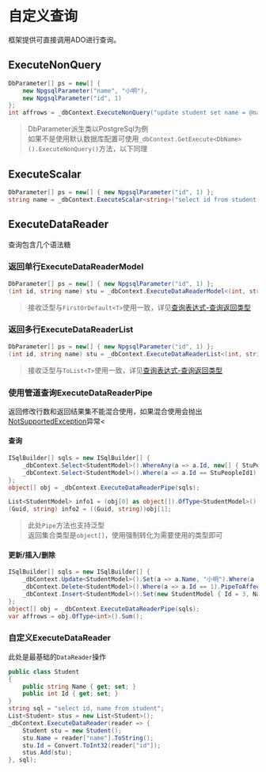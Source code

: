 # 自定义查询 
框架提供可直接调用ADO进行查询。

## ExecuteNonQuery
``` C#
DbParameter[] ps = new[] {
    new NpgsqlParameter("name", "小明"), 
    new NpgsqlParameter("id", 1)
};
int affrows = _dbContext.ExecuteNonQuery("update student set name = @name where id == @id", CommandType.text, ps);
```
> DbParameter派生类以PostgreSql为例<br>
> 如果不是使用默认数据库配置可使用``_dbContext.GetExecute<DbName>().ExecuteNonQuery()``方法，以下同理

## ExecuteScalar
``` C#
DbParameter[] ps = new[] { new NpgsqlParameter("id", 1) };
string name = _dbContext.ExecuteScalar<string>("select id from student where id = @id", CommandType.text, ps);
```

## ExecuteDataReader
查询包含几个语法糖
### 返回单行ExecuteDataReaderModel
``` C#
DbParameter[] ps = new[] { new NpgsqlParameter("id", 1) };
(int id, string name) stu = _dbContext.ExecuteDataReaderModel<(int, string))>("select id,name from student where id = @id", CommandType.text, ps);
```
> 接收泛型与``FirstOrDefault<T>``使用一致，详见[查询表达式-查询返回类型](./Select.md#查询返回类型)

### 返回多行ExecuteDataReaderList
``` C#
DbParameter[] ps = new[] { new NpgsqlParameter("id", 1) };
(int id, string name) stu = _dbContext.ExecuteDataReaderList<(int, string))>("select id,name from student", CommandType.text, ps);
```
> 接收泛型与``ToList<T>``使用一致，详见[查询表达式-查询返回类型](./Select.md#查询返回类型)

### 使用管道查询ExecuteDataReaderPipe
返回修改行数和返回结果集不能混合使用，如果混合使用会抛出[NotSupportedException](https://docs.microsoft.com/en-us/dotnet/api/system.notsupportedexception?view=net-5.0)异常<
#### 查询
``` C#
ISqlBuilder[] sqls = new ISqlBuilder[] {
    _dbContext.Select<StudentModel>().WhereAny(a => a.Id, new[] { StuPeopleId1, StuPeopleId2 }).PipeToList(),
    _dbContext.Select<StudentModel>().Where(a => a.Id == StuPeopleId1).PipeFirstOrDefault<(Guid, string)>("id,name"),
};
object[] obj = _dbContext.ExecuteDataReaderPipe(sqls);

List<StudentModel> info1 = (obj[0] as object[]).OfType<StudentModel>().ToList();
(Guid, string) info2 = ((Guid, string))obj[1];
```
> 此处``Pipe``方法也支持泛型<br>
> 返回集合类型是``object[]``，使用强制转化为需要使用的类型即可

#### 更新/插入/删除
``` C#
ISqlBuilder[] sqls = new ISqlBuilder[] {
    _dbContext.Update<StudentModel>().Set(a => a.Name, "小明").Where(a => a.Id == 1).PipeToAffectRows(),
    _dbContext.Delete<StudentModel>().Where(a => a.Id == 1).PipeToAffectRows(),
    _dbContext.Insert<StudentModel>().Set(new StudentModel { Id = 3, Name = "小云" }).PipeToAffectRows(),
};
object[] obj = _dbContext.ExecuteDataReaderPipe(sqls);
var affrows = obj.OfType<int>().Sum();
```
### 自定义ExecuteDataReader
此处是最基础的``DataReader``操作
``` C#
public class Student
{
    public string Name { get; set; }
    public int Id { get; set; }
}
string sql = "select id, name from student";
List<Student> stus = new List<Student>();
_dbContext.ExecuteDataReader(reader => {
    Student stu = new Student();
    stu.Name = reader["name"].ToString();
    stu.Id = Convert.ToInt32(reader["id"]);
    stus.Add(stu);
}, sql);
```